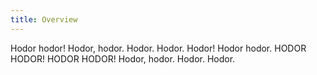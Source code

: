 ```yaml
---
title: Overview
---
```


Hodor hodor! Hodor, hodor. Hodor. Hodor. Hodor! Hodor hodor. HODOR HODOR! HODOR HODOR! Hodor, hodor. Hodor. Hodor.
